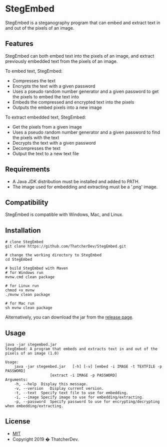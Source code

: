 # StegEmbed
StegEmbed is a steganography program that can embed and extract text in and out of the pixels of an image.

## Features
StegEmbed can both embed text into the pixels of an image, and extract previously embedded text from the pixels of an image.

To embed text, StegEmbed:
- Compresses the text
- Encrypts the text with a given password
- Uses a pseudo random number generator and a given password to get the pixels to embed the text into
- Embeds the compressed and encrypted text into the pixels
- Outputs the embed pixels into a new image

To extract embedded text, StegEmbed:
- Get the pixels from a given image
- Uses a pseudo random number generator and a given password to find the pixels with the text
- Decrypts the text with a given password
- Decompresses the text
- Output the text to a new text file

## Requirements
- A Java JDK distribution must be installed and added to PATH.
- The image used for embedding and extracting must be a '.png' image.

## Compatibility
StegEmbed is compatible with Windows, Mac, and Linux.

## Installation
```
# clone StegEmbed
git clone https://github.com/ThatcherDev/StegEmbed.git

# change the working directory to StegEmbed
cd StegEmbed

# build StegEmbed with Maven
# for Windows run
mvnw.cmd clean package

# for Linux run
chmod +x mvnw
./mvnw clean package

# for Mac run
sh mvnw clean package
```

Alternatively, you can download the jar from the [release page](https://github.com/ThatcherDev/StegEmbed/releases).

## Usage
```
java -jar stegembed.jar
StegEmbed: A program that embeds and extracts text in and out of the pixels of an image (1.0)

Usage:
	java -jar stegembed.jar   [-h] [-v] [embed -i IMAGE -t TEXTFILE -p PASSWORD]
					[extract -i IMAGE -p PASSWORD]
Arguments:
	-h, --help	Display this message.
	-v, --version	Display current version.
	-t, --text	Specify text file to use for embedding.
	-i, --image	Specify image to use for embedding/extracting.
	-p, --password	Specify password to use for encrypting/decrypting when embedding/extracting.

```

## License
- [MIT](https://choosealicense.com/licenses/mit/)
- Copyright 2019 � ThatcherDev.
